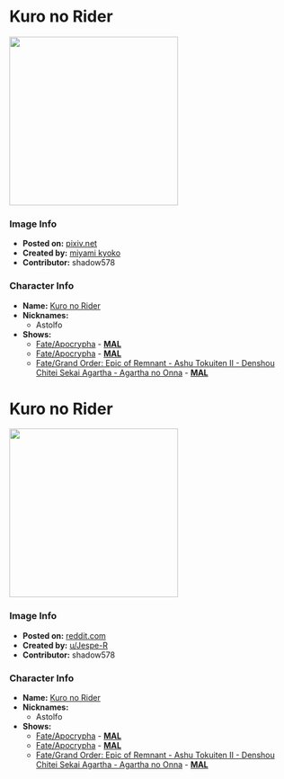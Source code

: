 # Kuro no Rider

<img src="https://raw.githubusercontent.com/shadow578/Project-Padoru/master/Padoru/fate-astolfo.png" height="300">

### Image Info
* **Posted on:**     [pixiv.net](https://www.pixiv.net/en/artworks/66320714)
* **Created by:**    [miyami kyoko](https://github.com/shadow578/Project-Padoru/blob/master/table-of-contents/creators/miyamikyoko.md)
* **Contributor:**   shadow578

### Character Info
* **Name:**   [Kuro no Rider](https://myanimelist.net/character/79995)
* **Nicknames:**
  * Astolfo
* **Shows:**
  * [Fate/Apocrypha](https://github.com/shadow578/Project-Padoru/blob/master/table-of-contents/shows/FateApocrypha.md) - [__MAL__](https://myanimelist.net/anime/34662/Fate_Apocrypha)
  * [Fate/Apocrypha](https://github.com/shadow578/Project-Padoru/blob/master/table-of-contents/shows/FateApocrypha.md) - [__MAL__](https://myanimelist.net/manga/33005/Fate_Apocrypha)
  * [Fate/Grand Order: Epic of Remnant - Ashu Tokuiten II - Denshou Chitei Sekai Agartha - Agartha no Onna](https://github.com/shadow578/Project-Padoru/blob/master/table-of-contents/shows/FateGrandOrderEpicofRemnantAshuTokuitenIIDenshouChiteiSekaiAgarthaAgarthanoOnna.md) - [__MAL__](https://myanimelist.net/manga/117239/Fate_Grand_Order__Epic_of_Remnant_-_Ashu_Tokuiten_II_-_Denshou_Chitei_Sekai_Agartha_-_Agartha_no_Onna)


# Kuro no Rider

<img src="https://raw.githubusercontent.com/shadow578/Project-Padoru/master/Padoru/U_Jespe-R/fate-astolfo-jesper.png" height="300">

### Image Info
* **Posted on:**     [reddit.com](https://www.reddit.com/r/Padoru/comments/ejhxv7/daily_padoru_3_best_girl_astolfo_repost_cuz_ive/)
* **Created by:**    [u/Jespe-R](https://github.com/shadow578/Project-Padoru/blob/master/table-of-contents/creators/uJespeR.md)
* **Contributor:**   shadow578

### Character Info
* **Name:**   [Kuro no Rider](https://myanimelist.net/character/79995)
* **Nicknames:**
  * Astolfo
* **Shows:**
  * [Fate/Apocrypha](https://github.com/shadow578/Project-Padoru/blob/master/table-of-contents/shows/FateApocrypha.md) - [__MAL__](https://myanimelist.net/anime/34662/Fate_Apocrypha)
  * [Fate/Apocrypha](https://github.com/shadow578/Project-Padoru/blob/master/table-of-contents/shows/FateApocrypha.md) - [__MAL__](https://myanimelist.net/manga/33005/Fate_Apocrypha)
  * [Fate/Grand Order: Epic of Remnant - Ashu Tokuiten II - Denshou Chitei Sekai Agartha - Agartha no Onna](https://github.com/shadow578/Project-Padoru/blob/master/table-of-contents/shows/FateGrandOrderEpicofRemnantAshuTokuitenIIDenshouChiteiSekaiAgarthaAgarthanoOnna.md) - [__MAL__](https://myanimelist.net/manga/117239/Fate_Grand_Order__Epic_of_Remnant_-_Ashu_Tokuiten_II_-_Denshou_Chitei_Sekai_Agartha_-_Agartha_no_Onna)


